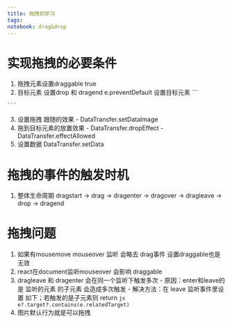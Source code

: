 ```yaml
---
title: 拖拽初学习
tags: 
notebook: drag&drop
---
```


# 实现拖拽的必要条件
  1. 拖拽元素设置draggable true
  2. 目标元素 设置drop 和 dragend e.preventDefault  设置目标元素
    ```
      <div ondragover="return false">
      <div ondragover="event.preventDefault()">
    ```
  3. 设置拖拽 跟随的效果
    - DataTransfer.setDataImage
  4. 拖到目标元素的放置效果
    - DataTransfer.dropEffect
    - DataTransfer.effectAllowed
  5. 设置数据
    DataTransfer.setData

# 拖拽的事件的触发时机
  1. 整体生命周期
    dragstart -> drag -> dragenter -> dragover ->  dragleave  -> drop -> dragend 


# 拖拽问题
  1. 如果有mousemove mouseover 监听 会略去 drag事件 设置draggable也是无效
  2. react在document监听mouseover 会影响 draggable
  3. dragleave 和 dragenter 会在同一个监听下触发多次 
    - 原因：enter和leave的是 监听的元素 的子元素 会造成多次触发
    - 解决方法：在 leave 监听事件里设置 如下；若触发的是子元素则 return
    ```js
      e?.target?.contains(e.relatedTarget)
    ```
  4. 图片默认行为就是可以拖拽


